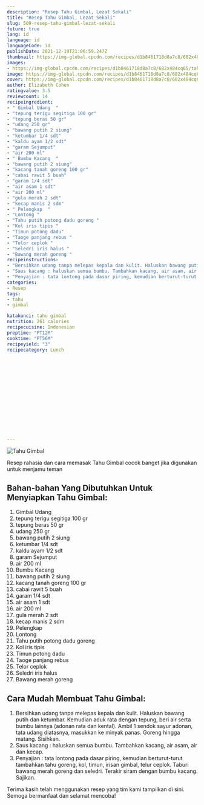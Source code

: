 ```yaml
---
description: "Resep Tahu Gimbal, Lezat Sekali"
title: "Resep Tahu Gimbal, Lezat Sekali"
slug: 509-resep-tahu-gimbal-lezat-sekali
future: true
lang: id
language: id
languageCode: id
publishDate: 2021-12-19T21:06:59.247Z 
thumbnail: https://img-global.cpcdn.com/recipes/d1b8461718d8a7c8/682x484cq65/tahu-gimbal-foto-resep-utama.webp
images:
- https://img-global.cpcdn.com/recipes/d1b8461718d8a7c8/682x484cq65/tahu-gimbal-foto-resep-utama.webp
image: https://img-global.cpcdn.com/recipes/d1b8461718d8a7c8/682x484cq65/tahu-gimbal-foto-resep-utama.webp
cover: https://img-global.cpcdn.com/recipes/d1b8461718d8a7c8/682x484cq65/tahu-gimbal-foto-resep-utama.webp
author: Elizabeth Cohen
ratingvalue: 3.5
reviewcount: 14
recipeingredient:
- " Gimbal Udang  "
- "tepung terigu segitiga 100 gr"
- "tepung beras 50 gr"
- "udang 250 gr"
- "bawang putih 2 siung"
- "ketumbar 1/4 sdt"
- "kaldu ayam 1/2 sdt"
- "garam Sejumput"
- "air 200 ml"
- " Bumbu Kacang  "
- "bawang putih 2 siung"
- "kacang tanah goreng 100 gr"
- "cabai rawit 5 buah"
- "garam 1/4 sdt"
- "air asam 1 sdt"
- "air 200 ml"
- "gula merah 2 sdt"
- "kecap manis 2 sdm"
- " Pelengkap  "
- "Lontong "
- "Tahu putih potong dadu goreng "
- "Kol iris tipis "
- "Timun potong dadu"
- "Taoge panjang rebus "
- "Telor ceplok "
- "Seledri iris halus "
- "Bawang merah goreng "
recipeinstructions:
- "Bersihkan udang tanpa melepas kepala dan kulit. Haluskan bawang putih dan ketumbar. Kemudian aduk rata dengan tepung, beri air serta bumbu lainnya (adonan rata dan kental). Ambil 1 sendok sayur adonan, tata udang diatasnya, masukkan ke minyak panas. Goreng hingga matang. Sisihkan."
- "Saus kacang : haluskan semua bumbu. Tambahkan kacang, air asam, air dan kecap."
- "Penyajian : tata lontong pada dasar piring, kemudian berturut-turut tambahkan tahu goreng, kol, timun, irisan gimbal, telur ceplok. Taburi bawang merah goreng dan seledri. Terakir siram dengan bumbu kacang. Sajikan."
categories:
- Resep
tags:
- tahu
- gimbal

katakunci: tahu gimbal 
nutrition: 261 calories
recipecuisine: Indonesian
preptime: "PT12M"
cooktime: "PT56M"
recipeyield: "3"
recipecategory: Lunch


     
    
    
    
    
    
    
    
    
    
    
      
    
---
```



![Tahu Gimbal](https://img-global.cpcdn.com/recipes/d1b8461718d8a7c8/682x484cq65/tahu-gimbal-foto-resep-utama.webp)

Resep rahasia dan cara memasak  Tahu Gimbal cocok banget jika digunakan untuk menjamu teman

<!--inarticleads1-->

## Bahan-bahan Yang Dibutuhkan Untuk Menyiapkan Tahu Gimbal:

1.  Gimbal Udang  
1. tepung terigu segitiga 100 gr
1. tepung beras 50 gr
1. udang 250 gr
1. bawang putih 2 siung
1. ketumbar 1/4 sdt
1. kaldu ayam 1/2 sdt
1. garam Sejumput
1. air 200 ml
1.  Bumbu Kacang  
1. bawang putih 2 siung
1. kacang tanah goreng 100 gr
1. cabai rawit 5 buah
1. garam 1/4 sdt
1. air asam 1 sdt
1. air 200 ml
1. gula merah 2 sdt
1. kecap manis 2 sdm
1.  Pelengkap  
1. Lontong 
1. Tahu putih potong dadu goreng 
1. Kol iris tipis 
1. Timun potong dadu
1. Taoge panjang rebus 
1. Telor ceplok 
1. Seledri iris halus 
1. Bawang merah goreng 



<!--inarticleads2-->

## Cara Mudah Membuat Tahu Gimbal:

1. Bersihkan udang tanpa melepas kepala dan kulit. Haluskan bawang putih dan ketumbar. Kemudian aduk rata dengan tepung, beri air serta bumbu lainnya (adonan rata dan kental). Ambil 1 sendok sayur adonan, tata udang diatasnya, masukkan ke minyak panas. Goreng hingga matang. Sisihkan.
1. Saus kacang : haluskan semua bumbu. Tambahkan kacang, air asam, air dan kecap.
1. Penyajian : tata lontong pada dasar piring, kemudian berturut-turut tambahkan tahu goreng, kol, timun, irisan gimbal, telur ceplok. Taburi bawang merah goreng dan seledri. Terakir siram dengan bumbu kacang. Sajikan.




Terima kasih telah menggunakan resep yang tim kami tampilkan di sini. Semoga bermanfaat dan selamat mencoba!
